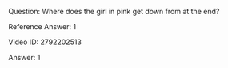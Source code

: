 Question: Where does the girl in pink get down from at the end?

Reference Answer: 1

Video ID: 2792202513

Answer: 1

